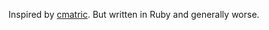 Inspired by [cmatric](http://manpages.ubuntu.com/manpages/xenial/man1/cmatrix.1.html).  But written in Ruby and generally worse.
